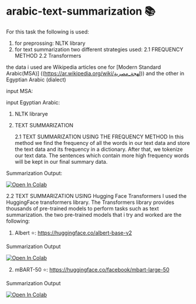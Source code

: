 # arabic-text-summarization 📚

For this task the following is used:
1. for preprossing: NLTK library
2. for text summarization two different strategies used:
   2.1 FREQUENCY METHOD
   2.2 Transformers

the data i used are Wikipedia articles one for [Modern Standard Arabic(MSA)] ((https://ar.wikipedia.org/wiki/لهجة_مصرية)) and the other in Egyptian Arabic (dialect)

input MSA:

input Egyptian Arabic:



1. NLTK librarye


2. TEXT SUMMARIZATION

   2.1 TEXT SUMMARIZATION USING THE FREQUENCY METHOD
   In this method we find the frequency of all the words in our text data and store the text data and its frequency in a dictionary. After that, we tokenize our text data. The sentences which contain more high frequency words will be kept in our final summary data.

Summarization Output:


[![Open In Colab](https://colab.research.google.com/assets/colab-badge.svg)](https://colab.research.google.com/github/googlecolab/colabtools/blob/master/notebooks/colab-github-demo.ipynb)

   2.2 TEXT SUMMARIZATION USING Hugging Face Transformers
I used the HuggingFace transformers library. The Transformers library provides thousands of pre-trained models to perform tasks such as text summarization. the two pre-trained models that i try and worked are the following:

1. Albert ⭐️: https://huggingface.co/albert-base-v2

Summarization Output


[![Open In Colab](https://colab.research.google.com/assets/colab-badge.svg)](https://colab.research.google.com/github/googlecolab/colabtools/blob/master/notebooks/colab-github-demo.ipynb)

2. mBART-50 ⭐️: https://huggingface.co/facebook/mbart-large-50

Summarization Output


[![Open In Colab](https://colab.research.google.com/assets/colab-badge.svg)](https://colab.research.google.com/github/googlecolab/colabtools/blob/master/notebooks/colab-github-demo.ipynb)



